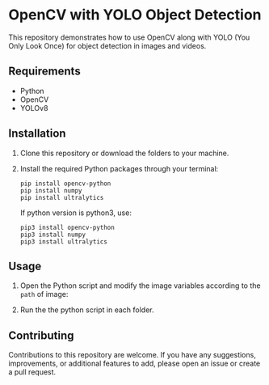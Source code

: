 # OpenCV with YOLO Object Detection

This repository demonstrates how to use OpenCV along with YOLO (You Only Look Once) for object detection in images and videos.

## Requirements

- Python
- OpenCV
- YOLOv8


## Installation

1. Clone this repository or download the folders to your machine.

2. Install the required Python packages through your terminal:

   ```
   pip install opencv-python
   pip install numpy
   pip install ultralytics
   ```
   If python version is python3, use:
    ```
   pip3 install opencv-python
   pip3 install numpy
   pip3 install ultralytics
   ```

## Usage

1. Open the Python script and modify the image variables according to the `path` of image:

2. Run the the python script in each folder.


## Contributing

Contributions to this repository are welcome. If you have any suggestions, improvements, or additional features to add, please open an issue or create a pull request.
